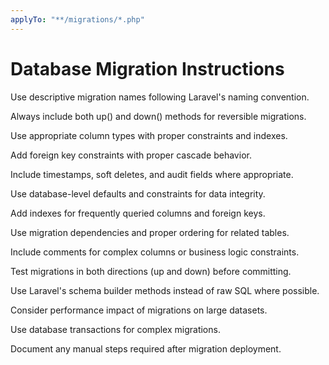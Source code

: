```yaml
---
applyTo: "**/migrations/*.php"
---
```


# Database Migration Instructions

Use descriptive migration names following Laravel's naming convention.

Always include both up() and down() methods for reversible migrations.

Use appropriate column types with proper constraints and indexes.

Add foreign key constraints with proper cascade behavior.

Include timestamps, soft deletes, and audit fields where appropriate.

Use database-level defaults and constraints for data integrity.

Add indexes for frequently queried columns and foreign keys.

Use migration dependencies and proper ordering for related tables.

Include comments for complex columns or business logic constraints.

Test migrations in both directions (up and down) before committing.

Use Laravel's schema builder methods instead of raw SQL where possible.

Consider performance impact of migrations on large datasets.

Use database transactions for complex migrations.

Document any manual steps required after migration deployment.
